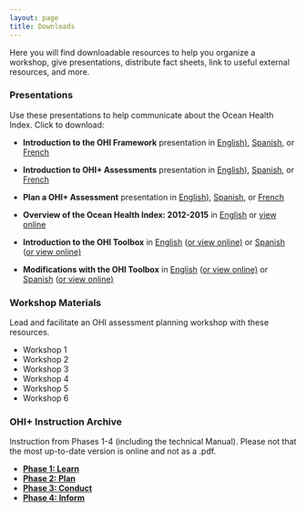 ```yaml
---
layout: page
title: Downloads
---
```


Here you will find downloadable resources to help you organize a workshop, give presentations, distribute fact sheets, link to useful external resources, and more.

### Presentations
Use these presentations to help communicate about the Ocean Health Index. Click to download:

- **Introduction to the OHI Framework** presentation in 
[English)](https://github.com/OHI-Science/ohi-science.github.io/raw/dev/assets/downloads/pres/OHI_Framework.pdf), 
[Spanish](https://github.com/OHI-Science/ohi-science.github.io/raw/dev/assets/downloads/pres/Marco_General_IdSO.pdf), or 
[French](https://github.com/OHI-Science/ohi-science.github.io/raw/dev/assets/downloads/pres/Cadre_General_IdSO.pdf)

- **Introduction to OHI+ Assessments** presentation in 
[English)](https://github.com/OHI-Science/ohi-science.github.io/raw/dev/assets/downloads/pres/OHIplus_Assessments.pdf), 
[Spanish](https://github.com/OHI-Science/ohi-science.github.io/raw/dev/assets/downloads/pres/Evaluaciones_IdSOplus.pdf), or 
[French](https://github.com/OHI-Science/ohi-science.github.io/raw/dev/assets/downloads/pres/Evaluations_IdSOplus.pdf)

- **Plan a OHI+ Assessment** presentation in 
[English)](https://github.com/OHI-Science/ohi-science.github.io/raw/dev/assets/downloads/pres/Plan_an_OHIplus.pdf), 
[Spanish](https://github.com/OHI-Science/ohi-science.github.io/raw/dev/assets/downloads/pres/Planificación_de_un_IdSO.pdf), or
[French](https://github.com/OHI-Science/ohi-science.github.io/raw/dev/assets/downloads/pres/Planification_d'une_IdSOplus.pdf)

- **Overview of the Ocean Health Index: 2012-2015** in [English](https://github.com/OHI-Science/ohi-science.github.io/raw/dev/assets/downloads/pres/OHI_Overview_2012_2015.pdf) or 
[view online](https://cdn.rawgit.com/OHI-Science/ohi-science.github.io/dev/assets/downloads/pres/OHI_Overview_2012_2015.html)

- **Introduction to the OHI Toolbox** in 
[English](https://github.com/OHI-Science/ohi-science.github.io/raw/dev/assets/downloads/pres/tutorial_tbx_intro.pdf)
([or view online)](https://cdn.rawgit.com/OHI-Science/ohi-science.github.io/dev/assets/downloads/pres/tutorial_tbx_intro.html) or
[Spanish](https://github.com/OHI-Science/ohi-science.github.io/raw/dev/assets/downloads/pres/tutorial_tbx_intro_SPANISH.pdf)
([or view online)](https://cdn.rawgit.com/OHI-Science/ohi-science.github.io/dev/assets/downloads/pres/tutorial_tbx_intro_SPANISH.html) 

- **Modifications with the OHI Toolbox** in 
[English](https://github.com/OHI-Science/ohi-science.github.io/raw/dev/assets/downloads/pres/tutorial_tbx_modifications.pdf)
([or view online)](https://cdn.rawgit.com/OHI-Science/ohi-science.github.io/dev/assets/downloads/pres/tutorial_tbx_modifications.html) or
[Spanish](https://github.com/OHI-Science/ohi-science.github.io/raw/dev/assets/downloads/pres/tutorial_tbx_modifications_SPANISH.pdf)
([or view online)](https://cdn.rawgit.com/OHI-Science/ohi-science.github.io/dev/assets/downloads/pres/tutorial_tbx_modifications_SPANISH.html) 


### Workshop Materials
Lead and facilitate an OHI assessment planning workshop with these resources.

- Workshop 1
- Workshop 2
- Workshop 3
- Workshop 4
- Workshop 5
- Workshop 6


### OHI+ Instruction Archive
Instruction from Phases 1-4 (including the technical Manual). Please not that the most up-to-date version is online and not as a .pdf.

- [**Phase 1: Learn**]()
- [**Phase 2: Plan**]()
- [**Phase 3: Conduct**]()
- [**Phase 4: Inform**]()

